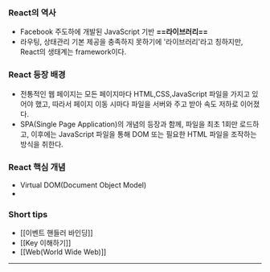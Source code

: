 ### React의 역사 

- Facebook 주도하에 개발된 JavaScript 기반 **==라이브러리==**
- 라우팅, 상태관리 기본 제공을 충족하지 못하기에 '라이브러리'라고 칭하지만, React의 생태계는 framework이다.

### React 등장 배경 

- 전통적인 웹 페이지는 모든 페이지마다 HTML,CSS,JavaScript 파일을 가지고 있어야 했고, 따라서 페이지 이동 시마다 파일을 서버와 주고 받아 속도 저하로 이어졌다. 
-  SPA(Single Page Application)의 개념의 등장과 함께, 파일을 최초 1회만 로드하고, 이후에는 JavaScript 파일을 통해 DOM 또는 필요한 HTML 파일을 조작하는 방식을 취한다.

### React 핵심 개념

- Virtual DOM(Document Object Model)
- 







### Short tips 

- [[이벤트 핸들러 바인딩]]
- [[Key 이해하기]]
- [[Web(World Wide Web)]]
---
